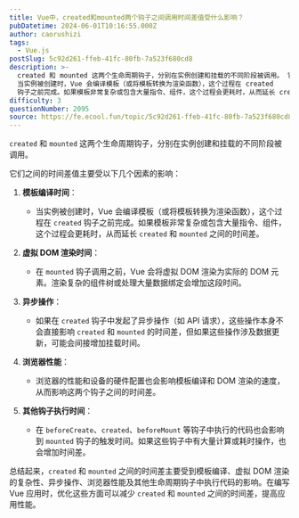 ```yaml
---
title: Vue中，created和mounted两个钩子之间调用时间差值受什么影响？
pubDatetime: 2024-06-01T10:16:55.000Z
author: caorushizi
tags:
  - Vue.js
postSlug: 5c92d261-ffeb-41fc-80fb-7a523f680cd8
description: >-
  created 和 mounted 这两个生命周期钩子，分别在实例创建和挂载的不同阶段被调用。 它们之间的时间差值主要受以下几个因素的影响： 模板编译时间：
  当实例被创建时，Vue 会编译模板（或将模板转换为渲染函数），这个过程在 created
  钩子之前完成。如果模板非常复杂或包含大量指令、组件，这个过程会更耗时，从而延长 created 和 mounted 之间的时间差。 虚拟 DOM 渲染时
difficulty: 3
questionNumber: 2095
source: https://fe.ecool.fun/topic/5c92d261-ffeb-41fc-80fb-7a523f680cd8
---
```


`created` 和 `mounted` 这两个生命周期钩子，分别在实例创建和挂载的不同阶段被调用。

它们之间的时间差值主要受以下几个因素的影响：

1. **模板编译时间**：

   - 当实例被创建时，Vue 会编译模板（或将模板转换为渲染函数），这个过程在 `created` 钩子之前完成。如果模板非常复杂或包含大量指令、组件，这个过程会更耗时，从而延长 `created` 和 `mounted` 之间的时间差。

2. **虚拟 DOM 渲染时间**：

   - 在 `mounted` 钩子调用之前，Vue 会将虚拟 DOM 渲染为实际的 DOM 元素。渲染复杂的组件树或处理大量数据绑定会增加这段时间。

3. **异步操作**：

   - 如果在 `created` 钩子中发起了异步操作（如 API 请求），这些操作本身不会直接影响 `created` 和 `mounted` 的时间差，但如果这些操作涉及数据更新，可能会间接增加挂载时间。

4. **浏览器性能**：

   - 浏览器的性能和设备的硬件配置也会影响模板编译和 DOM 渲染的速度，从而影响这两个钩子之间的时间差。

5. **其他钩子执行时间**：
   - 在 `beforeCreate`、`created`、`beforeMount` 等钩子中执行的代码也会影响到 `mounted` 钩子的触发时间。如果这些钩子中有大量计算或耗时操作，也会增加时间差。

总结起来，`created` 和 `mounted` 之间的时间差主要受到模板编译、虚拟 DOM 渲染的复杂性、异步操作、浏览器性能及其他生命周期钩子中执行代码的影响。在编写 Vue 应用时，优化这些方面可以减少 `created` 和 `mounted` 之间的时间差，提高应用性能。
